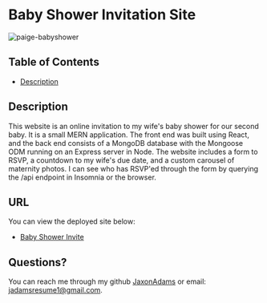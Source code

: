 

# Baby Shower Invitation Site
![paige-babyshower](https://user-images.githubusercontent.com/96997462/171914878-e861f9ff-ce13-4a65-9ec2-fad6fcdc7edc.JPG)
## Table of Contents
 - [Description](#description)






## Description
This website is an online invitation to my wife's baby shower for our second baby. It is a small MERN application. The front end was built using React, and the back end consists of a MongoDB database with the Mongoose ODM running on an Express server in Node. The website includes a form to RSVP, a countdown to my wife's due date, and a custom carousel of maternity photos. I can see who has RSVP'ed through the form by querying the /api endpoint in Insomnia or the browser.

## URL
You can view the deployed site below:
 - [Baby Shower Invite](https://paige-babyshower.herokuapp.com/)





## Questions?
You can reach me through my github [JaxonAdams](https://github.com/JaxonAdams) or email: jadamsresume1@gmail.com.
